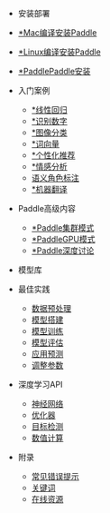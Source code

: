 * 安装部署
<!-- 
  * [原生安装](zh-cn/quickstart.md)
  * [容器安装](zh-cn/more-pages.md)
  * [源码安装](zh-cn/custom-navbar.md)
  * [python版本](zh-cn/cover.md) -->
  * [*Mac编译安装Paddle](Mac编译安装Paddle.md)
  * [*Linux编译安装Paddle](Linux编译安装Paddle.md)
  * [*PaddlePaddle安装](PaddlePaddle安装.md)


* 入门案例

  * [*线性回归](LinearRegression.md)
  * [*识别数字](DigitRecognition.md)
  * [*图像分类](ImageClassification.md)
  * [*词向量](WordVector.md)
  * [*个性化推荐](RecommendationSystem.md)
  * [*情感分析](SentimentAnalysis.md)
  * [语义角色标注](SemanticRoleLabelling.md)
  * [*机器翻译](MachineTranslation.md)

* Paddle高级内容

  * [*Paddle集群模式](PaddlePaddle集群模式.md)
  * [*PaddleGPU模式](PaddlePaddle_GPU环境.md)
  * [*Paddle深度讨论](Paddle深度讨论.md)

* 模型库

* 最佳实践
  * [数据预处理](zh-cn/quickstart.md)
  * [模型搭建](zh-cn/more-pages.md)
  * [模型训练](zh-cn/custom-navbar.md)
  * [模型评估](zh-cn/cover.md)
  * [应用预测](zh-cn/quickstart.md)
  * [调整参数](zh-cn/more-pages.md)

* 深度学习API
  * [神经网络](zh-cn/quickstart.md)
  * [优化器](zh-cn/more-pages.md)
  * [目标检测](zh-cn/custom-navbar.md)
  * [数值计算](zh-cn/cover.md)

* 附录
  * [常见错误提示](zh-cn/quickstart.md)
  * [关键词](zh-cn/more-pages.md)
  * [在线资源](zh-cn/cover.md)
  